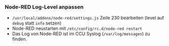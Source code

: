 ### Node-RED Log-Level anpassen

* `/usr/local/addons/node-red/settings.js` Zeile 230 bearbeiten (level auf `debug` statt `info` setzen)
* Node-RED neustarten mit `/etc/config/rc.d/node-red restart`
* Das Log von Node-RED ist im CCU Syslog (`/var/log/messages`) zu finden.
